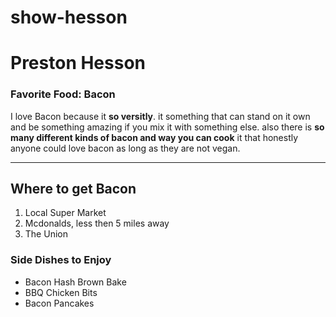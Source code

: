 # show-hesson
<h1>Preston Hesson</h1>
<h3>Favorite Food: Bacon </h3>
<p>
    I love Bacon because it <b>so versitly</b>. it something that can stand on it own and be something amazing if you mix it with something else. also there is <b>so many different kinds of bacon and way you can cook</b> it that honestly anyone could love bacon as long as they are not vegan.
</p>

<hr>
<h2> Where to get Bacon</h2>
<ol>
     <li>Local Super Market</li>
     <li>Mcdonalds, less then 5 miles away</li>
     <li>The Union</li>
</ol>

<h3>Side Dishes to Enjoy</h3>
    <ul>
        <li>Bacon Hash Brown Bake</li>
        <li>BBQ Chicken Bits</li>
        <li>Bacon Pancakes</li>
    </ul>
